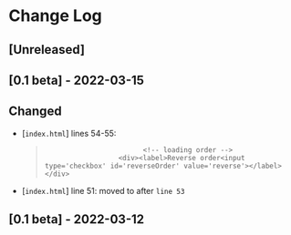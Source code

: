 # Change Log 
## [Unreleased]

## [0.1 beta] - 2022-03-15
## Changed
- [`index.html`] lines 54-55:  
  >```
  > 						<!-- loading order -->
	>					<div><label>Reverse order<input type='checkbox' id='reverseOrder' value='reverse'></label></div>
  >```

- [`index.html`] line 51: moved to after `line 53`

## [0.1 beta] - 2022-03-12
